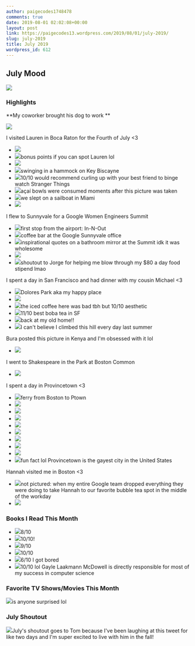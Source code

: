 ```yaml
---
author: paigecodes1748478
comments: true
date: 2019-08-01 02:02:08+00:00
layout: post
link: https://paigecodes13.wordpress.com/2019/08/01/july-2019/
slug: july-2019
title: July 2019
wordpress_id: 612
---
```





## July Mood





![](https://paigecodes13.files.wordpress.com/2019/08/tumblr_91e3c29815eb80b25112800c334b9249_dbd05e8e_1280.jpg)





### Highlights







**My coworker brought his dog to work **





![](https://paigecodes13.files.wordpress.com/2019/08/img_0520.jpg)





I visited Lauren in Boca Raton for the Fourth of July <3







  * ![](https://paigecodes13.files.wordpress.com/2019/08/gptempdownload-4.jpg)
  * ![](https://paigecodes13.files.wordpress.com/2019/08/gptempdownload-2.jpg)bonus points if you can spot Lauren lol
  * ![](https://paigecodes13.files.wordpress.com/2019/08/gptempdownload-3.jpg)
  * ![](https://paigecodes13.files.wordpress.com/2019/08/b0f862b6-ee2e-49e8-a377-8500ae415481.jpg)swinging in a hammock on Key Biscayne
  * ![](https://paigecodes13.files.wordpress.com/2019/08/img_0592.jpg)10/10 would recommend curling up with your best friend to binge watch Stranger Things
  * ![](https://paigecodes13.files.wordpress.com/2019/08/c1e60a05-91f8-4421-8538-c98c28ba56a0.jpg)açaí bowls were consumed moments after this picture was taken
  * ![](https://paigecodes13.files.wordpress.com/2019/08/img_0584.jpg)we slept on a sailboat in Miami 
  * ![](https://paigecodes13.files.wordpress.com/2019/08/img_0581.jpg)






I flew to Sunnyvale for a Google Women Engineers Summit







  * ![](https://paigecodes13.files.wordpress.com/2019/08/3c817d24-e6a4-4b1d-880b-29a1ecbdd8f9.jpg)first stop from the airport: In-N-Out 
  * ![](https://paigecodes13.files.wordpress.com/2019/08/img_0608.jpg)coffee bar at the Google Sunnyvale office
  * ![](https://paigecodes13.files.wordpress.com/2019/08/img_0613.jpg)inspirational quotes on a bathroom mirror at the Summit idk it was wholesome
  * ![](https://paigecodes13.files.wordpress.com/2019/08/img_0604.jpg)
  * ![](https://paigecodes13.files.wordpress.com/2019/08/bb78e6cc-ef19-4c37-9d84-16f7f5c08577.jpg)shoutout to Jorge for helping me blow through my $80 a day food stipend lmao






I spent a day in San Francisco and had dinner with my cousin Michael <3







  * ![](https://paigecodes13.files.wordpress.com/2019/08/img_0623-1.jpg)Dolores Park aka my happy place
  * ![](https://paigecodes13.files.wordpress.com/2019/08/58464997532__72054ae3-5341-43bf-a154-89d2f81d35c4.jpg)
  * ![](https://paigecodes13.files.wordpress.com/2019/08/img_0622-1.jpg)the iced coffee here was bad tbh but 10/10 aesthetic
  * ![](https://paigecodes13.files.wordpress.com/2019/08/img_0625-1.jpg)11/10 best boba tea in SF
  * ![](https://paigecodes13.files.wordpress.com/2019/08/img_0628.jpg)back at my old home!!
  * ![](https://paigecodes13.files.wordpress.com/2019/08/img_0629.jpg)I can't believe I climbed this hill every day last summer






Bura posted this picture in Kenya and I'm obsessed with it lol







  * ![](https://paigecodes13.files.wordpress.com/2019/08/img_0532.png)






I went to Shakespeare in the Park at Boston Common







  * ![](https://paigecodes13.files.wordpress.com/2019/08/58518724943__76b90836-09d6-4672-8953-aa370a762c58.jpg)






I spent a day in Provincetown <3







  * ![](https://paigecodes13.files.wordpress.com/2019/08/img_0688.jpg)ferry from Boston to Ptown
  * ![](https://paigecodes13.files.wordpress.com/2019/08/img_0700.jpg)
  * ![](https://paigecodes13.files.wordpress.com/2019/08/img_0690.jpg)
  * ![](https://paigecodes13.files.wordpress.com/2019/08/img_0702.jpg)
  * ![](https://paigecodes13.files.wordpress.com/2019/08/img_0703.jpg)
  * ![](https://paigecodes13.files.wordpress.com/2019/08/img_0704.jpg)
  * ![](https://paigecodes13.files.wordpress.com/2019/08/img_0701.jpg)
  * ![](https://paigecodes13.files.wordpress.com/2019/08/img_0692.jpg)
  * ![](https://paigecodes13.files.wordpress.com/2019/08/img_0696.jpg)
  * ![](https://paigecodes13.files.wordpress.com/2019/08/img_0691.jpg)fun fact lol Provincetown is the gayest city in the United States 






Hannah visited me in Boston <3







  * ![](https://paigecodes13.files.wordpress.com/2019/08/img_0745.jpg)not pictured: when my entire Google team dropped everything they were doing to take Hannah to our favorite bubble tea spot in the middle of the workday 
  * ![](https://paigecodes13.files.wordpress.com/2019/08/img_0751.jpg)






### Books I Read This Month







  * ![](https://paigecodes13.files.wordpress.com/2019/08/616x41geyil._sx331_bo1204203200_.jpg)8/10
  * ![](https://paigecodes13.files.wordpress.com/2019/08/51gufumfxzl._sx328_bo1204203200_.jpg)10/10!
  * ![](https://paigecodes13.files.wordpress.com/2019/08/71lesekiazl.jpg)9/10 
  * ![](https://paigecodes13.files.wordpress.com/2019/08/71fzqpe8tgl.jpg)10/10
  * ![](https://paigecodes13.files.wordpress.com/2019/08/71pd1brp2rl.jpg)6/10 I got bored
  * ![](https://paigecodes13.files.wordpress.com/2019/08/9780984782857_p0_v1_s550x406.jpg)10/10 lol Gayle Laakmann McDowell is directly responsible for most of my success in computer science 






### Favorite TV Shows/Movies This Month





![](https://paigecodes13.files.wordpress.com/2019/08/oitnbs6_tile2.jpg)is anyone surprised lol





### July Shoutout





![](https://paigecodes13.files.wordpress.com/2019/08/screen-shot-2019-07-31-at-9.59.45-pm.png)July's shoutout goes to Tom because I've been laughing at this tweet for like two days and I'm super excited to live with him in the fall! 


